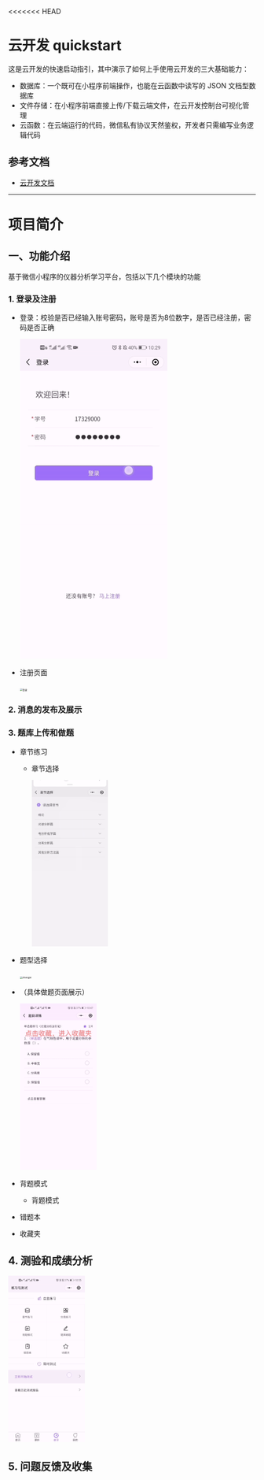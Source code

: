 <<<<<<< HEAD
# 云开发 quickstart

这是云开发的快速启动指引，其中演示了如何上手使用云开发的三大基础能力：

- 数据库：一个既可在小程序前端操作，也能在云函数中读写的 JSON 文档型数据库
- 文件存储：在小程序前端直接上传/下载云端文件，在云开发控制台可视化管理
- 云函数：在云端运行的代码，微信私有协议天然鉴权，开发者只需编写业务逻辑代码

## 参考文档

- [云开发文档](https://developers.weixin.qq.com/miniprogram/dev/wxcloud/basis/getting-started.html)

--------

# 项目简介

## 一、功能介绍

基于微信小程序的仪器分析学习平台，包括以下几个模块的功能

### 1. 登录及注册

- 登录：校验是否已经输入账号密码，账号是否为8位数字，是否已经注册，密码是否正确

  <img src="https://github.com/SkylarJiang/yifen-study/blob/master/miniprogram/images/readme/%E9%A6%96%E9%A1%B5.gif?raw=true" width="300" />

- 注册页面

  <img src="http://pictures-by-skylar.oss-cn-shenzhen.aliyuncs.com/img/登录.jpg" alt="登录" style="zoom: 33%;" />

### 2. 消息的发布及展示



### 3. 题库上传和做题

- 章节练习

  - 章节选择

    <img src="https://github.com/SkylarJiang/yifen-study/blob/master/miniprogram/images/readme/章节选择.gif?raw=true" alt="image-20210411093857988" style="zoom: 33%;" />

- 题型选择

  <img src="http://pictures-by-skylar.oss-cn-shenzhen.aliyuncs.com/img/zhangjei .jpg" alt="zhangjei " style="zoom: 33%;" />

- （具体做题页面展示）

  <img src="https://github.com/SkylarJiang/yifen-study/blob/master/miniprogram/images/readme/%E9%A2%98%E7%9B%AE%E8%AF%A6%E6%83%85.gif?raw=true" alt="image-20210411093857988" style="zoom: 33%;" />

- 背题模式

  - 背题模式

- 错题本

- 收藏夹



## 4. 测验和成绩分析

<img src="https://github.com/SkylarJiang/yifen-study/blob/master/miniprogram/images/readme/%E6%B5%8B%E8%AF%95.gif?raw=true" alt="image-20210411093857988" style="zoom: 33%;" />

## 5. 问题反馈及收集



